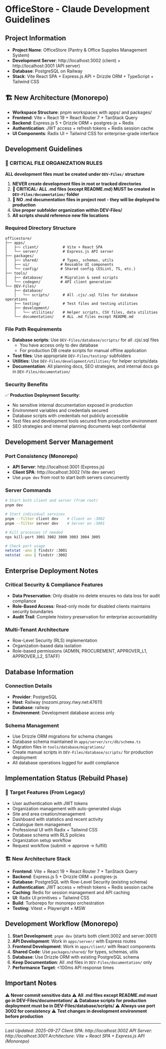 # OfficeStore - Claude Development Guidelines

## Project Information
- **Project Name**: OfficeStore (Pantry & Office Supplies Management System)
- **Development Server**: http://localhost:3002 (client) + http://localhost:3001 (API server)
- **Database**: PostgreSQL on Railway
- **Stack**: Vite React SPA + Express.js API + Drizzle ORM + TypeScript + Tailwind CSS

## 🏗️ **New Architecture (Monorepo)**
- **Workspace Structure**: pnpm workspaces with apps/ and packages/
- **Frontend**: Vite + React 19 + React Router 7 + TanStack Query
- **Backend**: Express.js 5 + Drizzle ORM + postgres-js + Redis
- **Authentication**: JWT access + refresh tokens + Redis session cache
- **UI Components**: Radix UI + Tailwind CSS for enterprise-grade interface

## Development Guidelines

### 🚨 CRITICAL FILE ORGANIZATION RULES

**ALL development files must be created under `DEV-Files/` structure**

1. **NEVER create development files in root or tracked directories**
2. **🚨 CRITICAL: ALL .md files (except README.md) MUST be created in `DEV-Files/documentation/` folder**
3. **🚨 NO .md documentation files in project root - they will be deployed to production**
4. **Use proper subfolder organization within DEV-Files/**
5. **All scripts should reference new file locations**

### Required Directory Structure

```
officestore/
├── apps/
│   ├── client/           # Vite + React SPA
│   └── server/           # Express.js API server
├── packages/
│   ├── shared/           # Types, schemas, utils
│   ├── ui/              # Reusable UI components
│   └── config/          # Shared config (ESLint, TS, etc.)
├── tools/
│   ├── database/        # Migration & seed scripts
│   └── codegen/         # API client generation
└── DEV-Files/
    ├── database/
    │   └── scripts/      # All .cjs/.sql files for database operations
    ├── testing/          # Test files and testing utilities
    ├── development/
    │   └── utilities/    # Helper scripts, CSV files, data utilities
    └── documentation/    # ALL .md files except README.md
```

### File Path Requirements

- **Database scripts**: Use `DEV-Files/database/scripts/` for all .cjs/.sql files
  - You have access only to dev database
  - For production DB create scripts for manual offline application
- **Test files**: Use appropriate `DEV-Files/testing/` subfolders
- **Utilities**: Use `DEV-Files/development/utilities/` for helper scripts/data
- **Documentation**: All planning docs, SEO strategies, and internal docs go in `DEV-Files/documentation/`

### Security Benefits

✅ **Production Deployment Security**:
- No sensitive internal documentation exposed in production
- Environment variables and credentials secured
- Database scripts with credentials not publicly accessible
- Test files and development tools secured from production environment
- SEO strategies and internal planning documents kept confidential

## Development Server Management

### Port Consistency (Monorepo)
- **API Server**: http://localhost:3001 (Express.js)
- **Client SPA**: http://localhost:3002 (Vite dev server)
- Use `pnpm dev` from root to start both servers concurrently

### Server Commands
```bash
# Start both client and server (from root)
pnpm dev

# Start individual services
pnpm --filter client dev    # Client on :3002
pnpm --filter server dev    # Server on :3001

# Kill processes if needed
npx kill-port 3001 3002 3000 3003 3004 3005

# Check port usage
netstat -ano | findstr :3001
netstat -ano | findstr :3002
```

## Enterprise Deployment Notes

### Critical Security & Compliance Features
- **Data Preservation**: Only disable no delete ensures no data loss for audit compliance
- **Role-Based Access**: Read-only mode for disabled clients maintains security boundaries
- **Audit Trail**: Complete history preservation for enterprise accountability

### Multi-Tenant Architecture
- Row-Level Security (RLS) implementation
- Organization-based data isolation
- Role-based permissions (ADMIN, PROCUREMENT, APPROVER_L1, APPROVER_L2, STAFF)

## Database Information

### Connection Details
- **Provider**: PostgreSQL
- **Host**: Railway (nozomi.proxy.rlwy.net:47611)
- **Database**: railway
- **Environment**: Development database access only

### Schema Management
- Use Drizzle ORM migrations for schema changes
- Database schema maintained in `apps/server/src/db/schema.ts`
- Migration files in `tools/database/migrations/`
- Create manual scripts in `DEV-Files/database/scripts/` for production deployment
- All database operations logged for audit compliance

## Implementation Status (Rebuild Phase)

### 🎯 **Target Features (From Legacy)**
- User authentication with JWT tokens
- Organization management with auto-generated slugs
- Site and area creation/management
- Dashboard with statistics and recent activity
- Catalogue item management
- Professional UI with Radix + Tailwind CSS
- Database schema with RLS policies
- Organization setup workflow
- Request workflow (submit → approve → fulfill)

### 🏗️ **New Architecture Stack**
- **Frontend**: Vite + React 19 + React Router 7 + TanStack Query
- **Backend**: Express.js 5 + Drizzle ORM + postgres-js
- **Database**: PostgreSQL with Row-Level Security (existing schema)
- **Authentication**: JWT access + refresh tokens + Redis session cache
- **Caching**: Redis for session management and API caching
- **UI**: Radix UI primitives + Tailwind CSS
- **Build**: Turborepo for monorepo orchestration
- **Testing**: Vitest + Playwright + MSW

## Development Workflow (Monorepo)

1. **Start Development**: `pnpm dev` (starts both client:3002 and server:3001)
2. **API Development**: Work in `apps/server/` with Express routes
3. **Frontend Development**: Work in `apps/client/` with React components
4. **Shared Code**: Use `packages/shared/` for types, schemas, utils
5. **Database**: Use Drizzle ORM with existing PostgreSQL schema
6. **Keep Documentation**: All .md files in `DEV-Files/documentation/` only
7. **Performance Target**: <100ms API response times

## Important Notes

⚠️ **Never commit sensitive data**
⚠️ **All .md files except README.md must go in DEV-Files/documentation/**
⚠️ **Database scripts for production deployment must be in DEV-Files/database/scripts/**
⚠️ **Always use port 3002 for consistency**
⚠️ **Test changes in development environment before production**

---
*Last Updated: 2025-09-27*
*Client SPA: http://localhost:3002*
*API Server: http://localhost:3001*
*Architecture: Vite + React SPA + Express.js API (Monorepo)*